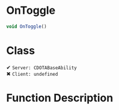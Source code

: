 # OnToggle
```js	
void OnToggle()
```
# Class
✔ `Server: CDOTABaseAbility`  
✖ `Client: undefined`  

# Function Description

